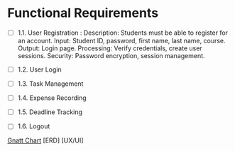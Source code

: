 # Functional Requirements
   - [ ] 1.1. User Registration
         : Description: Students must be able to register for an account.
Input: Student ID, password, first name, last name, course.
Output: Login page.
Processing: Verify credentials, create user sessions.
Security: Password encryption, session management.

   - [ ] 1.2. User Login
   - [ ] 1.3. Task Management
   - [ ] 1.4. Expense Recording
   - [ ] 1.5. Deadline Tracking
   - [ ] 1.6. Logout

[Gnatt Chart](Gantt-Chart.xlsx)
[ERD]
[UX/UI]
